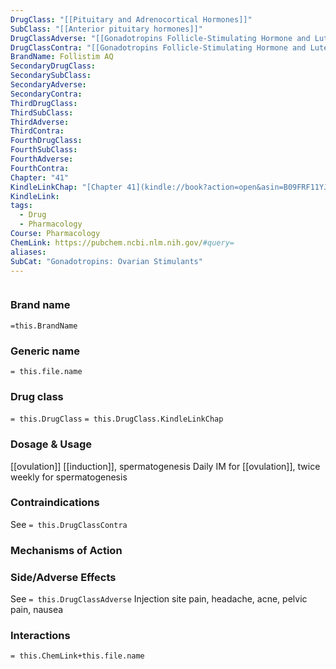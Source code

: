 ```yaml
---
DrugClass: "[[Pituitary and Adrenocortical Hormones]]"
SubClass: "[[Anterior pituitary hormones]]"
DrugClassAdverse: "[[Gonadotropins Follicle-Stimulating Hormone and Luteinizing Hormone#Adverse Reactions]]"
DrugClassContra: "[[Gonadotropins Follicle-Stimulating Hormone and Luteinizing Hormone#Contraindications]]"
BrandName: Follistim AQ
SecondaryDrugClass: 
SecondarySubClass: 
SecondaryAdverse: 
SecondaryContra: 
ThirdDrugClass: 
ThirdSubClass: 
ThirdAdverse: 
ThirdContra: 
FourthDrugClass: 
FourthSubClass: 
FourthAdverse: 
FourthContra: 
Chapter: "41"
KindleLinkChap: "[Chapter 41](kindle://book?action=open&asin=B09FRF11YJ&location=23770)"
KindleLink: 
tags:
  - Drug
  - Pharmacology
Course: Pharmacology
ChemLink: https://pubchem.ncbi.nlm.nih.gov/#query=
aliases: 
SubCat: "Gonadotropins: Ovarian Stimulants"
---
```

```smiles

```

### Brand name
`=this.BrandName`

### Generic name
`= this.file.name`

### Drug class 
`= this.DrugClass`
	`= this.DrugClass.KindleLinkChap`

### Dosage & Usage
[[ovulation]] [[induction]], spermatogenesis
Daily IM for [[ovulation]], twice weekly for spermatogenesis

### Contraindications
See `= this.DrugClassContra`

### Mechanisms of Action


### Side/Adverse Effects
See `= this.DrugClassAdverse`
Injection site pain, headache, acne, pelvic pain, nausea

### Interactions

`= this.ChemLink+this.file.name`


